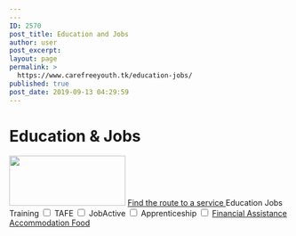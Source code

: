 ```yaml
---
---
ID: 2570
post_title: Education and Jobs
author: user
post_excerpt:
layout: page
permalink: >
  https://www.carefreeyouth.tk/education-jobs/
published: true
post_date: 2019-09-13 04:29:59
---
```

<h1>Education &amp; Jobs</h1>		
										<img width="209" height="90" src="https://www.carefreeyouth.tk/wp-content/uploads/2019/06/leaf-free-img.png" alt="" />											
			<a href="https://www.carefreeyouth.tk/education-and-job-map/" role="button">
						Find the route to a service
					</a>
			<a role="button">
						Education
					</a>
			<a role="button">
						Jobs
					</a>
<label>Training
  <input type="checkbox" value='Training' >
</label>
<label>TAFE
  <input type="checkbox" value='TAFE'>
</label>
<label>JobActive
  <input type="checkbox" value='JobActive'>
</label>
<label>Apprenticeship
  <input type="checkbox" value='Apprenticeship'>
</label>
			<a href="https://www.carefreeyouth.tk/finance/" role="button">
						Financial Assistance
					</a>
			<a href="https://www.carefreeyouth.tk/accommodation/" role="button">
						Accommodation
					</a>
			<a href="https://www.carefreeyouth.tk/foods/" role="button">
						Food
					</a>